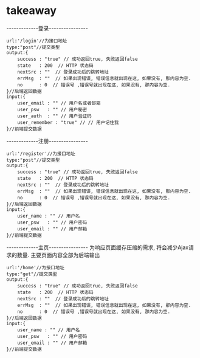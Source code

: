 takeaway
========

-------------登录----------------


    url:'/login'//为接口地址
    type:"post"//提交类型
    output:{
        success : "true" // 成功返回true, 失败返回false
        state   : 200  // HTTP 状态码
        nextSrc : ""  // 登录成功后的跳转地址
        errMsg  : ""  // 如果出现错误, 错误信息就出现在这, 如果没有, 那内容为空.
        no      : 0  // 错误号 ,错误号就出现在这, 如果没有, 那内容为空.
    }//后端返回数据
    input:{
        user_email : "" // 用户名或者邮箱
        user_psw   : "" // 用户秘密
        user_auth  : "" // 用户验证码
        user_remember : "true" // // 用户记住我
    }//前端提交数据


-------------注册----------------


    url:'/register'//为接口地址
    type:"post"//提交类型
    output:{
        success : "true" // 成功返回true, 失败返回false
        state   : 200  // HTTP 状态码
        nextSrc : ""  // 登录成功后的跳转地址
        errMsg  : ""  // 如果出现错误, 错误信息就出现在这, 如果没有, 那内容为空.
        no      : 0  // 错误号 ,错误号就出现在这, 如果没有, 那内容为空.
    }//后端返回数据
    input:{
        user_name : "" // 用户名
        user_psw   : "" // 用户密码
        user_email : "" // 用户邮箱
    }//前端提交数据


-------------主页----------------
为响应页面缓存压缩的需求, 将会减少Ajax请求的数量.
主要页面内容全部为后端输出


    url:'/home'//为接口地址
    type:"get"//提交类型
    output:{
        success : "true" // 成功返回true, 失败返回false
        state   : 200  // HTTP 状态码
        nextSrc : ""  // 登录成功后的跳转地址
        errMsg  : ""  // 如果出现错误, 错误信息就出现在这, 如果没有, 那内容为空.
        no      : 0  // 错误号 ,错误号就出现在这, 如果没有, 那内容为空.
    }//后端返回数据
    input:{
        user_name : "" // 用户名
        user_psw   : "" // 用户密码
        user_email : "" // 用户邮箱
    }//前端提交数据



